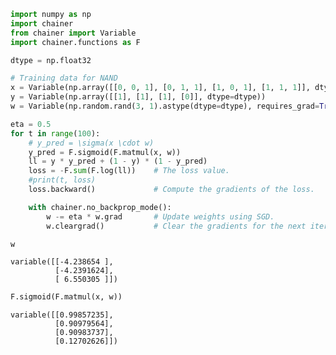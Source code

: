 

```python
import numpy as np
import chainer
from chainer import Variable
import chainer.functions as F

dtype = np.float32

# Training data for NAND
x = Variable(np.array([[0, 0, 1], [0, 1, 1], [1, 0, 1], [1, 1, 1]], dtype=dtype))
y = Variable(np.array([[1], [1], [1], [0]], dtype=dtype))
w = Variable(np.random.rand(3, 1).astype(dtype=dtype), requires_grad=True)

eta = 0.5
for t in range(100):
    # y_pred = \sigma(x \cdot w)
    y_pred = F.sigmoid(F.matmul(x, w))
    ll = y * y_pred + (1 - y) * (1 - y_pred)
    loss = -F.sum(F.log(ll))    # The loss value.
    #print(t, loss)
    loss.backward()             # Compute the gradients of the loss.

    with chainer.no_backprop_mode():
        w -= eta * w.grad       # Update weights using SGD.
        w.cleargrad()           # Clear the gradients for the next iteration.
```


```python
w
```




    variable([[-4.238654 ],
              [-4.2391624],
              [ 6.550305 ]])




```python
F.sigmoid(F.matmul(x, w))
```




    variable([[0.99857235],
              [0.90979564],
              [0.90983737],
              [0.12702626]])


